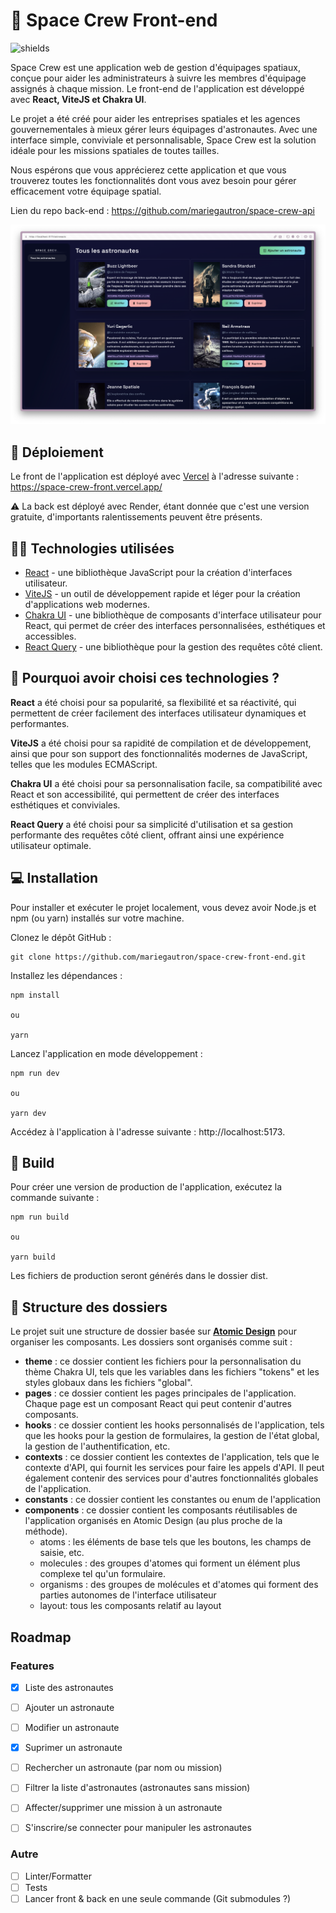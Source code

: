 # 🚀 Space Crew Front-end

<p><img src="https://img.shields.io/github/last-commit/mariegautron/space-crew-front.svg?style=flat-square" alt="shields"></p>


Space Crew est une application web de gestion d'équipages spatiaux, conçue pour aider les administrateurs à suivre les membres d'équipage assignés à chaque mission. Le front-end de l'application est développé avec **React, ViteJS et Chakra UI**.

Le projet a été créé pour aider les entreprises spatiales et les agences gouvernementales à mieux gérer leurs équipages d'astronautes. Avec une interface simple, conviviale et personnalisable, Space Crew est la solution idéale pour les missions spatiales de toutes tailles.

Nous espérons que vous apprécierez cette application et que vous trouverez toutes les fonctionnalités dont vous avez besoin pour gérer efficacement votre équipage spatial.

Lien du repo back-end : https://github.com/mariegautron/space-crew-api

![Preview application Space Crew](/public/preview_1.png)

## 🚀 Déploiement

Le front de l'application est déployé avec [Vercel](https://vercel.com/) à l'adresse suivante : https://space-crew-front.vercel.app/

:warning: La back est déployé avec Render, étant donnée que c'est une version gratuite, d'importants ralentissements peuvent être présents.

## 👨‍💻 Technologies utilisées

- [React](https://fr.legacy.reactjs.org/docs/getting-started.html) - une bibliothèque JavaScript pour la création d'interfaces utilisateur.
- [ViteJS](https://vitejs.dev/) - un outil de développement rapide et léger pour la création d'applications web modernes.
- [Chakra UI](https://chakra-ui.com/getting-started) - une bibliothèque de composants d'interface utilisateur pour React, qui permet de créer des interfaces personnalisées, esthétiques et accessibles.
- [React Query](https://tanstack.com/query/v3/) - une bibliothèque pour la gestion des requêtes côté client.

## 🤔 Pourquoi avoir choisi ces technologies ?

**React** a été choisi pour sa popularité, sa flexibilité et sa réactivité, qui permettent de créer facilement des interfaces utilisateur dynamiques et performantes.

**ViteJS** a été choisi pour sa rapidité de compilation et de développement, ainsi que pour son support des fonctionnalités modernes de JavaScript, telles que les modules ECMAScript.

**Chakra UI** a été choisi pour sa personnalisation facile, sa compatibilité avec React et son accessibilité, qui permettent de créer des interfaces esthétiques et conviviales.

**React Query** a été choisi pour sa simplicité d'utilisation et sa gestion performante des requêtes côté client, offrant ainsi une expérience utilisateur optimale.

## 💻 Installation

Pour installer et exécuter le projet localement, vous devez avoir Node.js et npm (ou yarn) installés sur votre machine.

Clonez le dépôt GitHub :

```
git clone https://github.com/mariegautron/space-crew-front-end.git
```

Installez les dépendances :

```
npm install

ou

yarn
```

Lancez l'application en mode développement :

```
npm run dev

ou

yarn dev
```

Accédez à l'application à l'adresse suivante : http://localhost:5173.
## 🚀 Build

Pour créer une version de production de l'application, exécutez la commande suivante :

```
npm run build

ou

yarn build
```

Les fichiers de production seront générés dans le dossier dist.

## 📁 Structure des dossiers

Le projet suit une structure de dossier basée sur **[Atomic Design](https://atomicdesign.bradfrost.com/chapter-2/)** pour organiser les composants. Les dossiers sont organisés comme suit :

- **theme** : ce dossier contient les fichiers pour la personnalisation du thème Chakra UI, tels que les variables dans les fichiers "tokens" et les styles globaux dans les fichiers "global".
- **pages** : ce dossier contient les pages principales de l'application. Chaque page est un composant React qui peut contenir d'autres composants.
- **hooks** : ce dossier contient les hooks personnalisés de l'application, tels que les hooks pour la gestion de formulaires, la gestion de l'état global, la gestion de l'authentification, etc.
- **contexts** : ce dossier contient les contextes de l'application, tels que le contexte d'API, qui fournit les services pour faire les appels d'API. Il peut également contenir des services pour d'autres fonctionnalités globales de l'application.
- **constants** : ce dossier contient les constantes ou enum de l'application
- **components** : ce dossier contient les composants réutilisables de l'application organisés en Atomic Design (au plus proche de la méthode).
    - atoms : les éléments de base tels que les boutons, les champs de saisie, etc.
    - molecules : des groupes d'atomes qui forment un élément plus complexe tel qu'un formulaire.
    - organisms : des groupes de molécules et d'atomes qui forment des parties autonomes de l'interface utilisateur
    - layout: tous les composants relatif au layout



## Roadmap

### Features

- [x] Liste des astronautes
- [ ] Ajouter un astronaute
- [ ] Modifier un astronaute
- [x] Suprimer un astronaute
- [ ] Rechercher un astronaute (par nom ou mission)
- [ ] Filtrer la liste d'astronautes (astronautes sans mission)
- [ ] Affecter/supprimer une mission à un astronaute
- [ ] S'inscrire/se connecter pour manipuler les astronautes


### Autre

- [ ] Linter/Formatter
- [ ] Tests
- [ ] Lancer front & back en une seule commande (Git submodules ?)